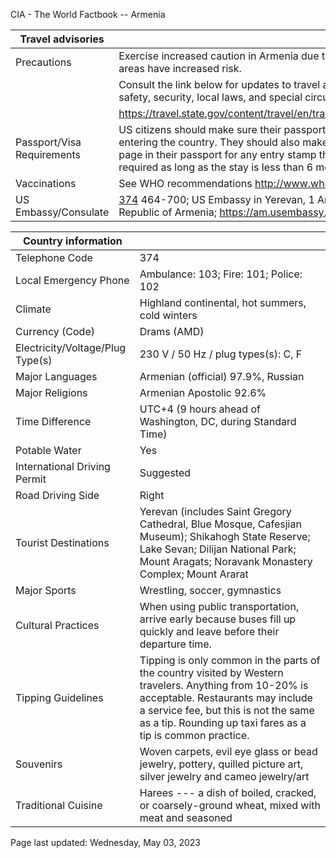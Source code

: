 CIA - The World Factbook -- Armenia

| Travel advisories | |
| --- | --- |
| Precautions | Exercise increased caution in Armenia due to areas of armed conflict. Some areas have increased risk. |
| | Consult the link below for updates to travel advisories and statements on safety, security, local laws, and special circumstances in this country. |
| | <https://travel.state.gov/content/travel/en/traveladvisories/traveladvisories.html> |
| Passport/Visa Requirements | US citizens should make sure their passport is valid at the date of their entering the country. They should also make sure they have at least 1 blank page in their passport for any entry stamp that will be required. A visa is not required as long as the stay is less than 6 months. |
| Vaccinations | See WHO recommendations  <http://www.who.int/> |
| US Embassy/Consulate | [374](10) 464-700; US Embassy in Yerevan, 1 American Avenue, Yerevan 0082, Republic of Armenia; https://am.usembassy.gov/; acsyerevan@state.gov |

| Country information |  |
| --- | --- |
| Telephone Code | 374 |
| Local Emergency Phone | Ambulance: 103; Fire: 101; Police: 102 |
| Climate | Highland continental, hot summers, cold winters |
| Currency (Code) | Drams (AMD) |
| Electricity/Voltage/Plug Type(s) | 230 V / 50 Hz / plug types(s): C, F |
| Major Languages | Armenian (official) 97.9%, Russian |
| Major Religions | Armenian Apostolic 92.6% |
| Time Difference | UTC+4 (9 hours ahead of Washington, DC, during Standard Time) |
| Potable Water | Yes |
| International Driving Permit | Suggested |
| Road Driving Side | Right |
| Tourist Destinations | Yerevan (includes Saint Gregory Cathedral, Blue Mosque, Cafesjian Museum); Shikahogh State Reserve; Lake Sevan; Dilijan National Park; Mount Aragats; Noravank Monastery Complex; Mount Ararat |
| Major Sports | Wrestling, soccer, gymnastics |
| Cultural Practices | When using public transportation, arrive early because buses fill up quickly and leave before their departure time. |
| Tipping Guidelines | Tipping is only common in the parts of the country visited by Western travelers. Anything from 10-20% is acceptable. Restaurants may include a service fee, but this is not the same as a tip. Rounding up taxi fares as a tip is common practice. |
| Souvenirs | Woven carpets, evil eye glass or bead jewelry, pottery, quilled picture art, silver jewelry and cameo jewelry/art |
| Traditional Cuisine | Harees --- a dish of boiled, cracked, or coarsely-ground wheat, mixed with meat and seasoned |

Page last updated: Wednesday, May 03, 2023
